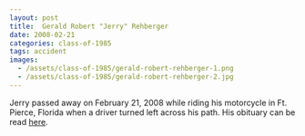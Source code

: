 ```yaml
---
layout: post
title:  Gerald Robert "Jerry" Rehberger
date: 2008-02-21
categories: class-of-1985
tags: accident
images:
  - /assets/class-of-1985/gerald-robert-rehberger-1.png
  - /assets/class-of-1985/gerald-robert-rehberger-2.jpg
---
```

Jerry passed away on February 21, 2008 while riding his motorcycle in Ft. Pierce, Florida when a driver turned left across his path. His obituary can be read [here](http://tinyurl.com/pejhwuy).
